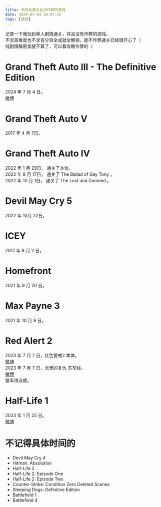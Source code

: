 ```yaml
---
title: 布衣玩通关且没作弊的游戏
date: 2024-07-04 20:07:22
tags: [游戏]
---
```


记录一下我玩到单人剧情通关，并且没有作弊的游戏。   
不求高难度也不求百分百全成就全解锁，能不作弊通关已经很开心了（    
纯剧情解密类就不算了，可以看攻略作弊的（   

# Grand Theft Auto III - The Definitive Edition
2024 年 7 月 4 日。  
[微博](https://m.weibo.cn/status/Om1RkzUwy)   

# Grand Theft Auto V  
2017 年 4 月 7日。   

# Grand Theft Auto IV  
2022 年 1 月 29日， 通关了本体。   
2022 年 8 月 17日， 通关了 The Ballad of Gay Tony 。   
2022 年 10 月 1日， 通关了 The Lost and Damned 。   

# Devil May Cry 5
2022 年 10月 22日。   

# ICEY
2017 年 8 月 2 日。   

# Homefront
2021 年 9 月 20 日。  

# Max Payne 3
2021 年 10 月 9 日。   

# Red Alert 2
2023 年 7 月 7 日，红色警戒2 本体。   
[微博](https://m.weibo.cn/status/N8M945xzX)   
2023 年 7 月 7 日，尤里的复仇 苏军线。   
[微博](https://m.weibo.cn/status/N9yHy2Qn7)    
盟军线没成。   

# Half-Life 1
2023 年 1 月 25 日。  
[微博](https://m.weibo.cn/status/MpXEugiJj)   

# 不记得具体时间的
- Devil May Cry 4   
- Hitman: Absolution
- Half-Life 2 
- Half-Life 2: Episode One   
- Half-Life 2: Episode Two  
- Counter-Strike: Condition Zero Deleted Scenes
- Sleeping Dogs: Definitive Edition
- Battlefield 1 
- Battlefield 4
